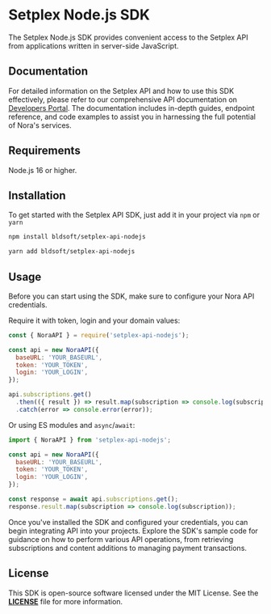 # Setplex Node.js SDK

The Setplex Node.js SDK provides convenient access to the Setplex API from applications written in server-side JavaScript.

## **Documentation**

For detailed information on the Setplex API and how to use this SDK effectively, please refer to our comprehensive API documentation on [Developers Portal](http://developers.setplex.com/). The documentation includes in-depth guides, endpoint reference, and code examples to assist you in harnessing the full potential of Nora's services.

## Requirements

Node.js 16 or higher.

## Installation

To get started with the Setplex API SDK, just add it in your project via `npm` or `yarn`

```bash
npm install bldsoft/setplex-api-nodejs
```

```bash
yarn add bldsoft/setplex-api-nodejs
```

## **Usage**

Before you can start using the SDK, make sure to configure your Nora API credentials. 

Require it with token, login and your domain values:

```jsx
const { NoraAPI } = require('setplex-api-nodejs');

const api = new NoraAPI({
  baseURL: 'YOUR_BASEURL',
  token: 'YOUR_TOKEN',
  login: 'YOUR_LOGIN',
});

api.subscriptions.get()
  .then(({ result }) => result.map(subscription => console.log(subscription)))
  .catch(error => console.error(error));
```

Or using ES modules and `async`/`await`:

```jsx
import { NoraAPI } from 'setplex-api-nodejs';

const api = new NoraAPI({
  baseURL: 'YOUR_BASEURL',
  token: 'YOUR_TOKEN',
  login: 'YOUR_LOGIN',
});

const response = await api.subscriptions.get();
response.result.map(subscription => console.log(subscription));
```

Once you've installed the SDK and configured your credentials, you can begin integrating API into your projects. Explore the SDK's sample code for guidance on how to perform various API operations, from retrieving subscriptions and content additions to managing payment transactions.


## **License**

This SDK is open-source software licensed under the MIT License. See the [**LICENSE**](https://github.com/bldsoft/setplex-api-nodejs/blob/main/LICENSE.md) file for more information.
